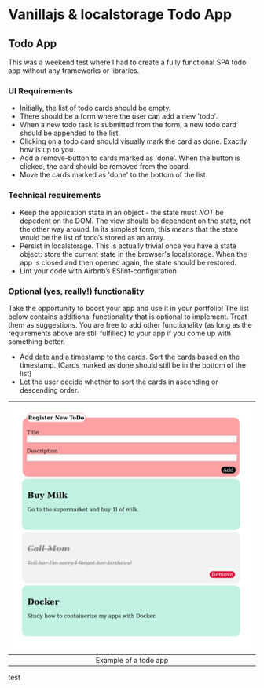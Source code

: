 # Vanillajs & localstorage Todo App

## Todo App

This was a weekend test where I had to create a fully functional SPA todo app without any frameworks or libraries. 

### UI Requirements
* Initially, the list of todo cards should be empty.
* There should be a form where the user can add a new 'todo'.
* When a new todo task is submitted from the form, a new todo card should be appended to the list.
* Clicking on a todo card should visually mark the card as done. Exactly how is up to you.
* Add a remove-button to cards marked as 'done'. When the button is clicked, the card should be removed from the board.
* Move the cards marked as 'done' to the bottom of the list.

### Technical requirements
* Keep the application state in an object - the state must *NOT* be depedent on the DOM. The view should be dependent on the state, not the other way around. In its simplest form, this means that the state would be the list of todo’s stored as an array.
* Persist in localstorage. This is actually trivial once you have a state object: store the current state in the browser's localstorage. When the app is closed and then opened again, the state should be restored.
* Lint your code with Airbnb’s ESlint-configuration

### Optional (yes, really!) functionality
Take the opportunity to boost your app and use it in your portfolio! The list below contains additional functionality that is optional to implement. Treat them as suggestions.
You are free to add other functionality (as long as the requirements above are still fulfilled) to your app if you come up with something better.
* Add date and a timestamp to the cards. Sort the cards based on the timestamp. (Cards marked as done should still be in the bottom of the list)
* Let the user decide whether to sort the cards in ascending or descending order.


| ![Todo](todo.png) |
|:---:|
| Example of a todo app |
test
